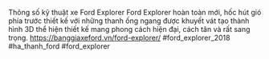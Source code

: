 
Thông số kỹ thuật xe Ford Explorer
Ford Explorer hoàn toàn mới, hốc hút gió phía trước thiết kế với những thanh ống ngang được khuyết vát tạo thành hình 3D thể hiện thiết kế mang phong cách hiện đại, cách tân và rất sang trọng.
https://banggiaxeford.vn/ford-explorer/
#ford_explorer_2018 #ha_thanh_ford #ford_explorer
